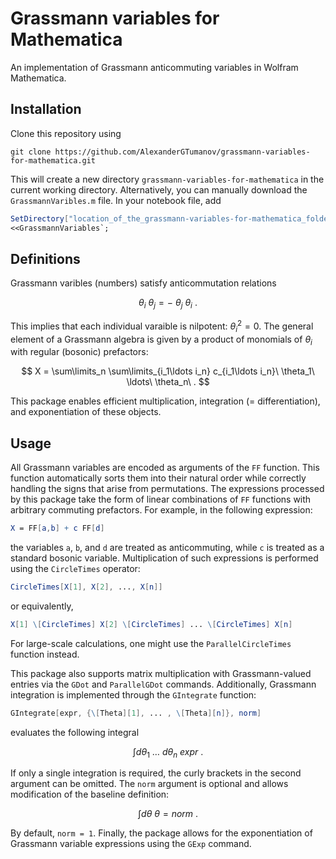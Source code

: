 # Grassmann variables for Mathematica
An implementation of Grassmann anticommuting variables in Wolfram Mathematica.
## Installation
Clone this repository using
```console
git clone https://github.com/AlexanderGTumanov/grassmann-variables-for-mathematica.git
```
This will create a new directory ``grassmann-variables-for-mathematica`` in the current working directory. Alternatively, you can manually download the ``GrassmannVaribles.m`` file. In your notebook file, add
```mathematica
SetDirectory["location_of_the_grassmann-variables-for-mathematica_folder"];
<<GrassmannVariables`;
```
## Definitions
Grassmann varibles (numbers) satisfy anticommutation relations

$$
\theta_i\ \theta_j = -\ \theta_j\ \theta_i\ .
$$

This implies that each individual varaible is nilpotent: $\theta_i^2 = 0$. The general element of a Grassmann algebra is given by a product of monomials of $\theta_i$ with regular (bosonic) prefactors:

$$
X = \sum\limits_n \sum\limits_{i_1\ldots i_n} c_{i_1\ldots i_n}\ \theta_1\ \ldots\ \theta_n\ .
$$

This package enables efficient multiplication, integration (= differentiation), and exponentiation of these objects.

## Usage
All Grassmann variables are encoded as arguments of the ``FF`` function. This function automatically sorts them into their natural order while correctly handling the signs that arise from permutations. The expressions processed by this package take the form of linear combinations of ``FF`` functions with arbitrary commuting prefactors. For example, in the following expression:
```mathematica
X = FF[a,b] + c FF[d]
```
the variables ``a``, ``b``, and ``d`` are treated as anticommuting, while ``c`` is treated as a standard bosonic variable.
Multiplication of such expressions is performed using the ``CircleTimes`` operator: 
```mathematica
CircleTimes[X[1], X[2], ..., X[n]]
```
or equivalently,
```mathematica
X[1] \[CircleTimes] X[2] \[CircleTimes] ... \[CircleTimes] X[n]
```
For large-scale calculations, one might use the ``ParallelCircleTimes`` function instead.

This package also supports matrix multiplication with Grassmann-valued entries via the ``GDot`` and ``ParallelGDot`` commands. Additionally, Grassmann integration is implemented through the ``GIntegrate`` function:
```mathematica
GIntegrate[expr, {\[Theta][1], ... , \[Theta][n]}, norm]
```
evaluates the following integral

$$
\int d\theta_1\ \ldots\ d\theta_n\ expr\ .
$$

If only a single integration is required, the curly brackets in the second argument can be omitted. The ``norm`` argument is optional and allows modification of the baseline definition:

$$
\int d\theta\ \theta = norm\ .
$$

By default, ``norm = 1``.
Finally, the package allows for the exponentiation of Grassmann variable expressions using the ``GExp`` command.
